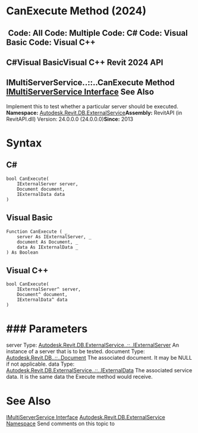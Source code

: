 # CanExecute Method (2024)

﻿
 Code: All Code: Multiple Code: C# Code: Visual Basic Code: Visual C++   
---  
C#Visual BasicVisual C++
Revit 2024 API  
---  
IMultiServerService..::..CanExecute Method   
[IMultiServerService Interface](9704c8c0-2095-37e7-f17c-56d27ff44ed6.md "IMultiServerService Interface") See Also  
---  
Implement this to test whether a particular server should be executed. 
**Namespace:** [Autodesk.Revit.DB.ExternalService](a88f2d1d-c02f-a901-9543-44e4b5dd5fc9.md "Autodesk.Revit.DB.ExternalService Namespace")**Assembly:** RevitAPI (in RevitAPI.dll) Version: 24.0.0.0 (24.0.0.0)**Since:** 2013 
# Syntax
C#  
---  
```text
bool CanExecute(
	IExternalServer server,
	Document document,
	IExternalData data
)
```
  
Visual Basic  
---  
```text
Function CanExecute ( _
	server As IExternalServer, _
	document As Document, _
	data As IExternalData _
) As Boolean
```
  
Visual C++  
---  
```text
bool CanExecute(
	IExternalServer^ server, 
	Document^ document, 
	IExternalData^ data
)
```
  
# ### Parameters
server
    Type: [Autodesk.Revit.DB.ExternalService..::..IExternalServer](91e4af0b-59c0-d640-107a-eebc4d99fa76.md "IExternalServer Interface") An instance of a server that is to be tested. 
document
    Type: [Autodesk.Revit.DB..::..Document](db03274b-a107-aa32-9034-f3e0df4bb1ec.md "Document Class") The associated document. It may be NULL if not applicable. 
data
    Type: [Autodesk.Revit.DB.ExternalService..::..IExternalData](d4f0854f-3b67-c60e-1696-8cffbaba065a.md "IExternalData Interface") The associated service data. It is the same data the Execute method would receive. 
# See Also
[IMultiServerService Interface](9704c8c0-2095-37e7-f17c-56d27ff44ed6.md "IMultiServerService Interface")
[Autodesk.Revit.DB.ExternalService Namespace](a88f2d1d-c02f-a901-9543-44e4b5dd5fc9.md "Autodesk.Revit.DB.ExternalService Namespace")
Send comments on this topic to 